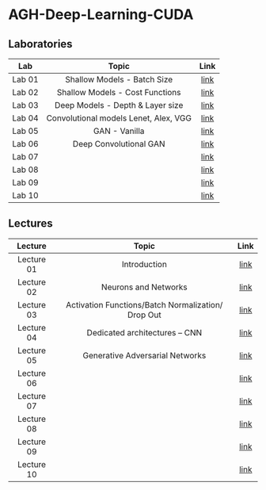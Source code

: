 # AGH-Deep-Learning-CUDA


## Laboratories
| Lab    |  Topic   |  Link    |
|:------:|:--------:|:--------:|
| Lab 01 | Shallow Models - Batch Size | [link](https://github.com/Andrzej-Swietek/AGH-Deep-Learning-CUDA/blob/main/01-Shallow-Models/MLwithCU_S24_ShallowANN_solved.ipynb)  |
| Lab 02 | Shallow Models - Cost Functions | [link](https://github.com/Andrzej-Swietek/AGH-Deep-Learning-CUDA/blob/main/01-Shallow-Models/class_shallow_net_in_tensorflow_KPI_S24.ipynb)  |
| Lab 03 | Deep Models - Depth & Layer size | [link](https://github.com/Andrzej-Swietek/AGH-Deep-Learning-CUDA/blob/main/02-Deep-Models/class_deep_network_MNIST_TF_check_points_TB.S24.ipynb) |
| Lab 04 |  Convolutional models Lenet, Alex, VGG| [link](https://github.com/Andrzej-Swietek/AGH-Deep-Learning-CUDA/tree/main/04-Convolutional-Models) |
| Lab 05 | GAN - Vanilla | [link](https://github.com/Andrzej-Swietek/AGH-Deep-Learning-CUDA/tree/main/05-Vanilla-GAN/class_vanilla_GAN_linear_ANN.ipynb) |
| Lab 06 | Deep Convolutional GAN   | [link]() |
| Lab 07 |   | [link]() |
| Lab 08 |   | [link]() |
| Lab 09 |   | [link]() |
| Lab 10 |   | [link]() |


## Lectures

| Lecture    |  Topic   |  Link    |
|:------:|:--------:|:--------:|
| Lecture 01 | Introduction | [link](https://github.com/Andrzej-Swietek/AGH-Deep-Learning-CUDA/blob/main/lectures/dlwcu_24s.1.pdf)  |
| Lecture 02 | Neurons and Networks | [link](https://github.com/Andrzej-Swietek/AGH-Deep-Learning-CUDA/blob/main/lectures/dlwcu_24s.2.pdf)  |
| Lecture 03 | Activation Functions/Batch Normalization/ Drop Out | [link](https://github.com/Andrzej-Swietek/AGH-Deep-Learning-CUDA/blob/main/lectures/dlwcu_24s.3.pdf) |
| Lecture 04 | Dedicated architectures – CNN  | [link](https://github.com/Andrzej-Swietek/AGH-Deep-Learning-CUDA/blob/main/lectures/dlwcu_s24.4a.pdf) |
| Lecture 05 | Generative Adversarial Networks  | [link](https://github.com/Andrzej-Swietek/AGH-Deep-Learning-CUDA/blob/main/lectures/dlwcu_s24.5b.pdf) |
| Lecture 06 |   | [link]() |
| Lecture 07 |   | [link]() |
| Lecture 08 |   | [link]() |
| Lecture 09 |   | [link]() |
| Lecture 10 |   | [link]() |

